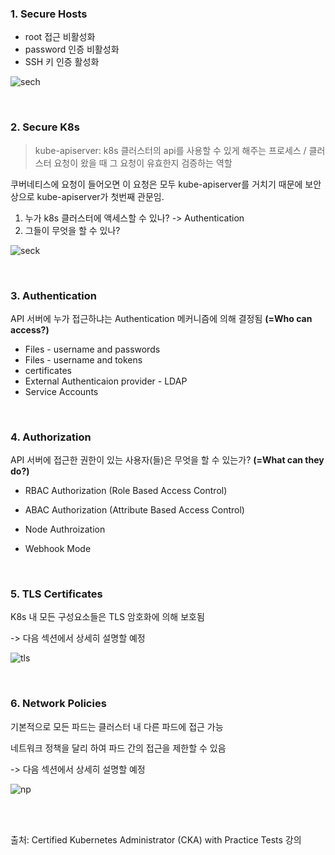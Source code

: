 ### 1. Secure Hosts

- root 접근 비활성화 
- password 인증 비활성화
- SSH 키 인증 활성화 

![sech](https://github.com/kodekloudhub/certified-kubernetes-administrator-course/raw/master/images/sech.PNG)

<br>

### 2. Secure K8s

> kube-apiserver: k8s 클러스터의 api를 사용할 수 있게 해주는 프로세스 / 클러스터 요청이 왔을 때 그 요청이 유효한지 검증하는 역할 

쿠버네티스에 요청이 들어오면 이 요청은 모두 kube-apiserver를 거치기 때문에 보안 상으로 kube-apiserver가 첫번째 관문임.

1. 누가 k8s 클러스터에 액세스할 수 있나? -> Authentication
2. 그들이 무엇을 할 수 있나?

![seck](https://github.com/kodekloudhub/certified-kubernetes-administrator-course/raw/master/images/seck.PNG)

<br>

### 3. Authentication

API 서버에 누가 접근하냐는 Authentication 메커니즘에 의해 결정됨 **(=Who can access?)**

- Files - username and passwords
- Files - username and tokens
- certificates
- External Authenticaion provider - LDAP
- Service Accounts

<br>

### 4. Authorization

API 서버에 접근한 권한이 있는 사용자(들)은 무엇을 할 수 있는가? **(=What can they do?)**

- RBAC Authorization (Role Based Access Control)

- ABAC Authorization (Attribute Based Access Control)
- Node Authroization
- Webhook Mode

<br>

### 5. TLS Certificates

K8s 내 모든 구성요소들은 TLS 암호화에 의해 보호됨 

-> 다음 섹션에서 상세히 설명할 예정 

![tls](https://github.com/kodekloudhub/certified-kubernetes-administrator-course/raw/master/images/tls.PNG)

<br>

### 6. Network Policies

기본적으로 모든 파드는 클러스터 내 다른 파드에 접근 가능

 네트워크 정책을 달리 하여 파드 간의 접근을 제한할 수 있음

-> 다음 섹션에서 상세히 설명할 예정

![np](https://github.com/kodekloudhub/certified-kubernetes-administrator-course/raw/master/images/np.PNG)

<br>

<br>

출처:  Certified Kubernetes Administrator (CKA) with Practice Tests 강의
